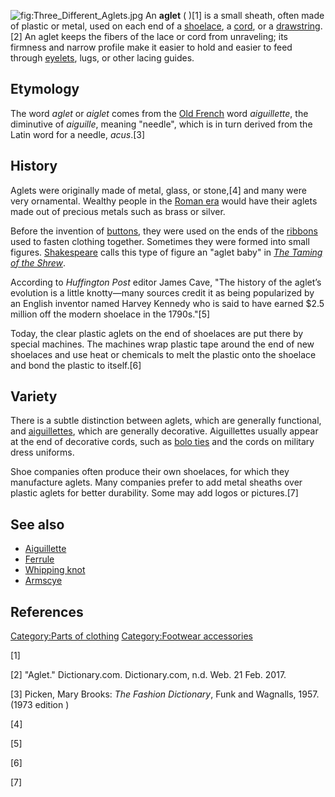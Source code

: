 ![](Three_Different_Aglets.jpg "fig:Three_Different_Aglets.jpg") An
**aglet** ( )[1] is a small sheath, often made of plastic or metal, used
on each end of a [shoelace](shoelace "wikilink"), a
[cord](Rope "wikilink"), or a [drawstring](drawstring "wikilink").[2] An
aglet keeps the fibers of the lace or cord from unraveling; its firmness
and narrow profile make it easier to hold and easier to feed through
[eyelets](Grommet "wikilink"), lugs, or other lacing guides.

## Etymology

The word *aglet* or *aiglet* comes from the [Old
French](Old_French "wikilink") word *aiguillette*, the diminutive of
*aiguille*, meaning "needle", which is in turn derived from the Latin
word for a needle, *acus*.[3]

## History

Aglets were originally made of metal, glass, or stone,[4] and many were
very ornamental. Wealthy people in the [Roman
era](Ancient_Rome "wikilink") would have their aglets made out of
precious metals such as brass or silver.

Before the invention of [buttons](Button_(clothing) "wikilink"), they
were used on the ends of the [ribbons](ribbon "wikilink") used to fasten
clothing together. Sometimes they were formed into small figures.
[Shakespeare](William_Shakespeare "wikilink") calls this type of figure
an "aglet baby" in *[The Taming of the
Shrew](The_Taming_of_the_Shrew "wikilink")*.

According to *Huffington Post* editor James Cave, "The history of the
aglet’s evolution is a little knotty—many sources credit it as being
popularized by an English inventor named Harvey Kennedy who is said to
have earned $2.5 million off the modern shoelace in the 1790s."[5]

Today, the clear plastic aglets on the end of shoelaces are put there by
special machines. The machines wrap plastic tape around the end of new
shoelaces and use heat or chemicals to melt the plastic onto the
shoelace and bond the plastic to itself.[6]

## Variety

There is a subtle distinction between aglets, which are generally
functional, and [aiguillettes](aiguillette "wikilink"), which are
generally decorative. Aiguillettes usually appear at the end of
decorative cords, such as [bolo ties](bolo_tie "wikilink") and the cords
on military dress uniforms.

Shoe companies often produce their own shoelaces, for which they
manufacture aglets. Many companies prefer to add metal sheaths over
plastic aglets for better durability. Some may add logos or pictures.[7]

## See also

-   [Aiguillette](Aiguillette "wikilink")
-   [Ferrule](Ferrule "wikilink")
-   [Whipping knot](Whipping_knot "wikilink")
-   [Armscye](Armscye "wikilink")

## References

[Category:Parts of clothing](Category:Parts_of_clothing "wikilink")
[Category:Footwear
accessories](Category:Footwear_accessories "wikilink")

[1]

[2] "Aglet." Dictionary.com. Dictionary.com, n.d. Web. 21 Feb. 2017.

[3] Picken, Mary Brooks: *The Fashion Dictionary*, Funk and Wagnalls,
1957. (1973 edition )

[4]

[5]

[6]

[7]